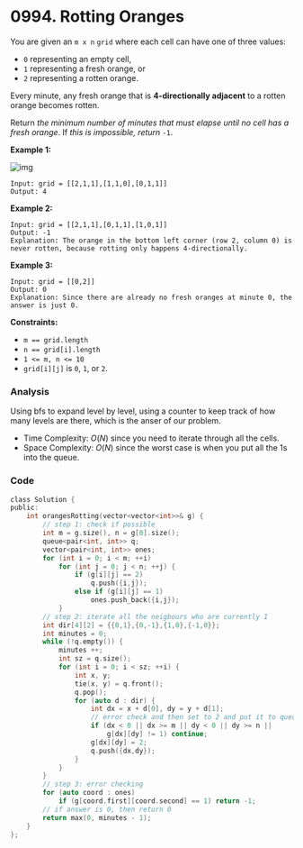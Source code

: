 # 0994. Rotting Oranges

You are given an `m x n` `grid` where each cell can have one of three values:

- `0` representing an empty cell,
- `1` representing a fresh orange, or
- `2` representing a rotten orange.

Every minute, any fresh orange that is **4-directionally adjacent** to a rotten orange becomes rotten.

Return *the minimum number of minutes that must elapse until no cell has a fresh orange*. If *this is impossible, return* `-1`.

 

**Example 1:**

![img](https://assets.leetcode.com/uploads/2019/02/16/oranges.png)

```
Input: grid = [[2,1,1],[1,1,0],[0,1,1]]
Output: 4
```

**Example 2:**

```
Input: grid = [[2,1,1],[0,1,1],[1,0,1]]
Output: -1
Explanation: The orange in the bottom left corner (row 2, column 0) is never rotten, because rotting only happens 4-directionally.
```

**Example 3:**

```
Input: grid = [[0,2]]
Output: 0
Explanation: Since there are already no fresh oranges at minute 0, the answer is just 0.
```

 

**Constraints:**

- `m == grid.length`
- `n == grid[i].length`
- `1 <= m, n <= 10`
- `grid[i][j]` is `0`, `1`, or `2`.

### Analysis

Using bfs to expand level by level, using a counter to keep track of how many levels are there, which is the anser of our problem.

* Time Complexity: $O(N)$ since you need to iterate through all the cells. 
* Space Complexity: $O(N)$ since the worst case is when you put all the 1s into the queue.

### Code

```c
class Solution {
public:
    int orangesRotting(vector<vector<int>>& g) {
        // step 1: check if possible
        int m = g.size(), n = g[0].size();
        queue<pair<int, int>> q;
        vector<pair<int, int>> ones;
        for (int i = 0; i < m; ++i)
            for (int j = 0; j < n; ++j) {
                if (g[i][j] == 2)
                    q.push({i,j});
                else if (g[i][j] == 1) 
                    ones.push_back({i,j});
            }
        // step 2: iterate all the neigbours who are currently 1
        int dir[4][2] = {{0,1},{0,-1},{1,0},{-1,0}};
        int minutes = 0;
        while (!q.empty()) {
            minutes ++;
            int sz = q.size();
            for (int i = 0; i < sz; ++i) {
                int x, y;
                tie(x, y) = q.front();
                q.pop();
                for (auto d : dir) {
                    int dx = x + d[0], dy = y + d[1];
                    // error check and then set to 2 and put it to queue
                    if (dx < 0 || dx >= m || dy < 0 || dy >= n || 
                        g[dx][dy] != 1) continue;
                    g[dx][dy] = 2;
                    q.push({dx,dy});
                }
            }
        }
        // step 3: error checking
        for (auto coord : ones)
            if (g[coord.first][coord.second] == 1) return -1;
        // if answer is 0, then return 0
        return max(0, minutes - 1);
    }
};
```
